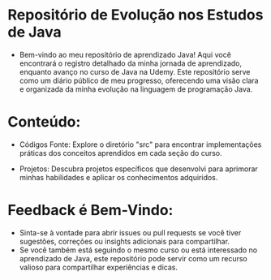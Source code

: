 # Repositório de Evolução nos Estudos de Java

- Bem-vindo ao meu repositório de aprendizado Java! Aqui você encontrará o registro detalhado da minha jornada de aprendizado, enquanto avanço no curso de Java na Udemy. Este repositório serve como um diário público de meu progresso, oferecendo uma visão clara e organizada da minha evolução na linguagem de programação Java.

# Conteúdo:

- Códigos Fonte: Explore o diretório "src" para encontrar implementações práticas dos conceitos aprendidos em cada seção do curso.

- Projetos: Descubra projetos específicos que desenvolvi para aprimorar minhas habilidades e aplicar os conhecimentos adquiridos.

# Feedback é Bem-Vindo:

- Sinta-se à vontade para abrir issues ou pull requests se você tiver sugestões, correções ou insights adicionais para compartilhar.
- Se você também está seguindo o mesmo curso ou está interessado no aprendizado de Java, este repositório pode servir como um recurso valioso para compartilhar experiências e dicas.
